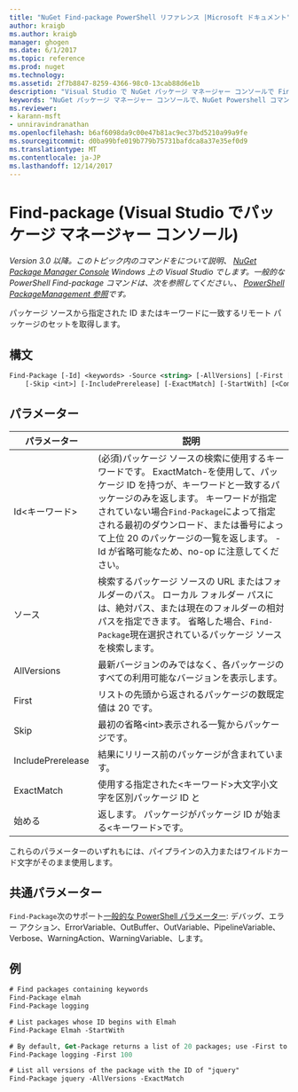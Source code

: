 ```yaml
---
title: "NuGet Find-package PowerShell リファレンス |Microsoft ドキュメント"
author: kraigb
ms.author: kraigb
manager: ghogen
ms.date: 6/1/2017
ms.topic: reference
ms.prod: nuget
ms.technology: 
ms.assetid: 2f7b8847-8259-4366-98c0-13cab88d6e1b
description: "Visual Studio で NuGet パッケージ マネージャー コンソールで Find-package PowerShell コマンドのリファレンスです。"
keywords: "NuGet パッケージ マネージャー コンソールで、NuGet Powershell コマンドでは、NuGet Powershell リファレンス、Find-package"
ms.reviewer:
- karann-msft
- unniravindranathan
ms.openlocfilehash: b6af6098da9c00e47b81ac9ec37bd5210a99a9fe
ms.sourcegitcommit: d0ba99bfe019b779b75731bafdca8a37e35ef0d9
ms.translationtype: MT
ms.contentlocale: ja-JP
ms.lasthandoff: 12/14/2017
---
```

# <a name="find-package-package-manager-console-in-visual-studio"></a>Find-package (Visual Studio でパッケージ マネージャー コンソール)

*Version 3.0 以降。このトピック内のコマンドをについて説明、 [NuGet Package Manager Console](Package-Manager-Console.md) Windows 上の Visual Studio でします。一般的な PowerShell Find-package コマンドは、次を参照してください。、 [PowerShell PackageManagement 参照](https://docs.microsoft.com/powershell/module/packagemanagement/?view=powershell-6)です。*

パッケージ ソースから指定された ID またはキーワードに一致するリモート パッケージのセットを取得します。

## <a name="syntax"></a>構文

```ps
Find-Package [-Id] <keywords> -Source <string> [-AllVersions] [-First [<int>]]
    [-Skip <int>] [-IncludePrerelease] [-ExactMatch] [-StartWith] [<CommonParameters>]
```

## <a name="parameters"></a>パラメーター

| パラメーター | 説明 |
| --- | --- |
| Id&lt;キーワード&gt; | (必須)パッケージ ソースの検索に使用するキーワードです。 ExactMatch-を使用して、パッケージ ID を持つが、キーワードと一致するパッケージのみを返します。 キーワードが指定されていない場合`Find-Package`によって指定される最初のダウンロード、または番号によって上位 20 のパッケージの一覧を返します。 -Id が省略可能なため、no-op に注意してください。 |
| ソース | 検索するパッケージ ソースの URL またはフォルダーのパス。 ローカル フォルダー パスには、絶対パス、または現在のフォルダーの相対パスを指定できます。 省略した場合、`Find-Package`現在選択されているパッケージ ソースを検索します。 |
| AllVersions | 最新バージョンのみではなく、各パッケージのすべての利用可能なバージョンを表示します。 |
| First | リストの先頭から返されるパッケージの数既定値は 20 です。 |
| Skip | 最初の省略&lt;int&gt;表示される一覧からパッケージです。  |
| IncludePrerelease | 結果にリリース前のパッケージが含まれています。 |
| ExactMatch | 使用する指定された&lt;キーワード&gt;大文字小文字を区別パッケージ ID と |
| 始める | 返します。 パッケージがパッケージ ID が始まる&lt;キーワード&gt;です。 |

これらのパラメーターのいずれもには、パイプラインの入力またはワイルドカード文字がそのまま使用します。

## <a name="common-parameters"></a>共通パラメーター

`Find-Package`次のサポート[一般的な PowerShell パラメーター](http://go.microsoft.com/fwlink/?LinkID=113216): デバッグ、エラー アクション、ErrorVariable、OutBuffer、OutVariable、PipelineVariable、Verbose、WarningAction、WarningVariable、します。

## <a name="examples"></a>例

```ps
# Find packages containing keywords
Find-Package elmah
Find-Package logging

# List packages whose ID begins with Elmah
Find-Package Elmah -StartWith

# By default, Get-Package returns a list of 20 packages; use -First to show more
Find-Package logging -First 100

# List all versions of the package with the ID of "jquery"
Find-Package jquery -AllVersions -ExactMatch
```
